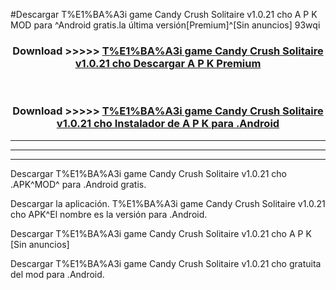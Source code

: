 #Descargar T%E1%BA%A3i game Candy Crush Solitaire v1.0.21 cho  A P K MOD para ^Android gratis.la última versión[Premium]^[Sin anuncios] 93wqi



<div align="center">
<h3>Download >>>>> <a href="https://es-web.web.app/?es= T%E1%BA%A3i game Candy Crush Solitaire v1.0.21 cho ">T%E1%BA%A3i game Candy Crush Solitaire v1.0.21 cho  Descargar A P K Premium</a></h3><br>

<h3>Download >>>>> <a href="https://es-web.web.app/?es= T%E1%BA%A3i game Candy Crush Solitaire v1.0.21 cho ">T%E1%BA%A3i game Candy Crush Solitaire v1.0.21 cho  Instalador de A P K para .Android</a></h3>
</div>


----------------------------------------------------------

----------------------------------------------------------

----------------------------------------------------------

Descargar T%E1%BA%A3i game Candy Crush Solitaire v1.0.21 cho  .APK^MOD^ para .Android gratis.

Descargar la aplicación. T%E1%BA%A3i game Candy Crush Solitaire v1.0.21 cho  APK^El nombre es la versión para .Android.

Descargar T%E1%BA%A3i game Candy Crush Solitaire v1.0.21 cho  A P K [Sin anuncios]

Descargar T%E1%BA%A3i game Candy Crush Solitaire v1.0.21 cho  gratuita del mod para .Android.